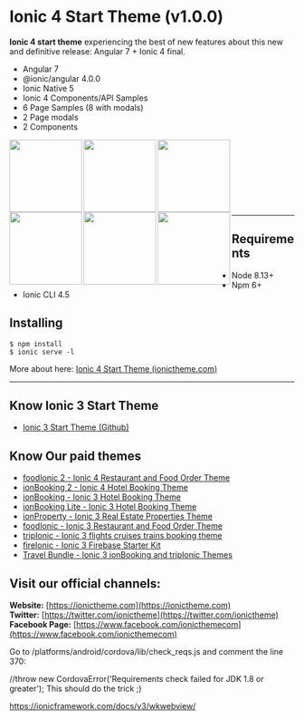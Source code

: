 Ionic 4 Start Theme (v1.0.0)
==========
**Ionic 4 start theme** experiencing the best of new features about this new and definitive release: Angular 7 + Ionic 4 final. 

* Angular 7
* @ionic/angular 4.0.0
* Ionic Native 5
* Ionic 4 Components/API Samples
* 6 Page Samples (8 with modals)
* 2 Page modals
* 2 Components

<img src="https://github.com/ionictheme/ionic4-start-theme/blob/master/src/assets/img/Ionic4_Start_Theme-preview01.png" width="128" align="left"><img src="https://github.com/ionictheme/ionic4-start-theme/blob/master/src/assets/img/Ionic4_Start_Theme-preview02.png" width="128" align="left"><img src="https://github.com/ionictheme/ionic4-start-theme/blob/master/src/assets/img/Ionic4_Start_Theme-preview03.png" width="128" align="left"><img src="https://github.com/ionictheme/ionic4-start-theme/blob/master/src/assets/img/Ionic4_Start_Theme-preview04.png" width="128" align="left"><img src="https://github.com/ionictheme/ionic4-start-theme/blob/master/src/assets/img/Ionic4_Start_Theme-preview05.png" width="128" align="left"><img src="https://github.com/ionictheme/ionic4-start-theme/blob/master/src/assets/img/Ionic4_Start_Theme-preview06.png" width="128" align="left">

<br><br><br><br><br><br><br>

---

Requirements
------------

* Node 8.13+
* Npm 6+
* Ionic CLI 4.5

Installing
------------

```
$ npm install
$ ionic serve -l
```

More about here: [Ionic 4 Start Theme (ionictheme.com)](https://ionictheme.com/ionic4-start-theme-free)

___

## Know Ionic 3 Start Theme

* [Ionic 3 Start Theme (Github)](https://github.com/ionictheme/ionic3-start-theme)

## Know Our paid themes

* [foodIonic 2 - Ionic 4 Restaurant and Food Order Theme](https://ionictheme.com/foodionic2-ionic4-restaurant-food-order-theme)
* [ionBooking 2 - Ionic 4 Hotel Booking Theme](https://ionictheme.com/ionbooking2-ionic4-hotel-booking-theme)
* [ionBooking - Ionic 3 Hotel Booking Theme](https://ionictheme.com/ionbooking-ionic3-hotel-booking-theme)
* [ionBooking Lite - Ionic 3 Hotel Booking Theme](https://ionictheme.com/ionbooking-lite-ionic3-hotel-booking-theme)
* [ionProperty - Ionic 3 Real Estate Properties Theme](https://ionictheme.com/ionproperty-ionic3-realestate-properties-theme)
* [foodIonic - Ionic 3 Restaurant and Food Order Theme](https://ionictheme.com/foodionic-ionic3-restaurant-food-order-theme)
* [tripIonic - Ionic 3 flights cruises trains booking theme](https://ionictheme.com/tripionic-ionic3-flights-cruises-trains-booking-theme)
* [fireIonic - Ionic 3 Firebase Starter Kit](https://ionictheme.com/fireionic-ionic3-firebase-starter-kit)
* [Travel Bundle - Ionic 3 ionBooking and tripIonic Themes](https://ionictheme.com/travelbundle-ionic3-themes)


## Visit our official channels:

**Website:**
[https://ionictheme.com](https://ionictheme.com)
<br>
**Twitter:**
[https://twitter.com/ionictheme](https://twitter.com/ionictheme)
<br>
**Facebook Page:**
[https://www.facebook.com/ionicthemecom](https://www.facebook.com/ionicthemecom)


Go to
/platforms/android/cordova/lib/check_reqs.js
and comment the line 370:

//throw new CordovaError('Requirements check failed for JDK 1.8 or greater');
This should do the trick ;)

https://ionicframework.com/docs/v3/wkwebview/
